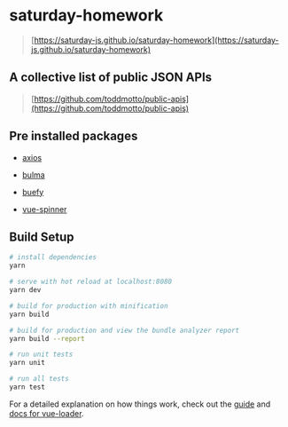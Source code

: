 # saturday-homework

> [https://saturday-js.github.io/saturday-homework](https://saturday-js.github.io/saturday-homework)

## A collective list of public JSON APIs

> [https://github.com/toddmotto/public-apis](https://github.com/toddmotto/public-apis)

## Pre installed packages

* [axios](https://github.com/axios/axios)

* [bulma](https://bulma.io/)

* [buefy](https://buefy.github.io/#/)

* [vue-spinner](https://github.com/greyby/vue-spinner)

## Build Setup

``` bash
# install dependencies
yarn

# serve with hot reload at localhost:8080
yarn dev

# build for production with minification
yarn build

# build for production and view the bundle analyzer report
yarn build --report

# run unit tests
yarn unit

# run all tests
yarn test
```

For a detailed explanation on how things work, check out the [guide](http://vuejs-templates.github.io/webpack/) and [docs for vue-loader](http://vuejs.github.io/vue-loader).
